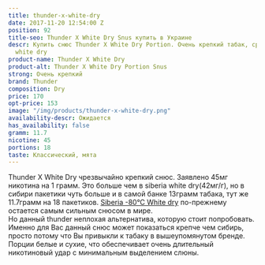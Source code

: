 ```yaml
---
title: thunder-x-white-dry
date: 2017-11-20 12:54:00 Z
position: 92
title-seo: Thunder X White Dry Snus купить в Украине
descr: Купить снюс Thunder X White Dry Portion. Очень крепкий табак, сравнив в siberia
  white dry
product-name: Thunder X White Dry
product-alt: Thunder X White Dry Portion Snus
strong: Очень крепкий
brand: Thunder
composition: Dry
price: 170
opt-price: 153
image: "/img/products/thunder-x-white-dry.png"
availability-descr: Ожидается
has_availability: false
gramm: 11.7
nicotine: 45
portions: 18
taste: Классический, мята
---
```


Thunder X White Dry чрезвычайно крепкий снюс.
Заявлено 45мг никотина на 1 грамм. Это больше чем в siberia white dry(42мг/г), но в сибири пакетики чуть больше и в самой банке 13грамм табака, тут же 11.7грамм на 18 пакетиков.
[Siberia -80°C White dry](/siberia-white) по-прежнему остается самым сильным снюсом в мире.<br>
Но данный thunder неплохая альтернатива, которую стоит попробовать. Именно для Вас данный снюс может показаться крепче чем сибирь, просто потому что Вы привыкли к табаку в вышеупомянутом бренде.<br>
Порции белые и сухие, что обеспечивает очень длительный никотиновый удар с минимальным выделением слюны.